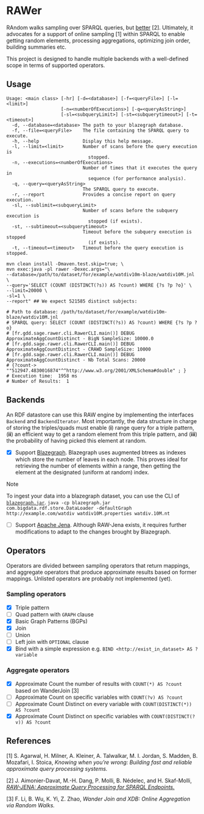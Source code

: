 # RAWer

RAndom walks sampling over SPARQL queries, but
[better](https://github.com/GDD-Nantes/raw-jena) [2]. Ultimately, it
advocates for a support of online sampling [1] within SPARQL to enable
getting random elements, processing aggregations, optimizing join
order, building summaries etc.

This project is designed to handle multiple backends with a
well-defined scope in terms of supported operators.

## Usage

```shell
Usage: <main class> [-hr] [-d=<database>] [-f=<queryFile>] [-l=<limit>]
                    [-n=<numberOfExecutions>] [-q=<queryAsString>]
                    [-sl=<subqueryLimit>] [-st=<subquerytimeout>] [-t=<timeout>]
  -d, --database=<database> The path to your blazegraph database.
  -f, --file=<queryFile>    The file containing the SPARQL query to execute.
  -h, --help                Display this help message.
  -l, --limit=<limit>       Number of scans before the query execution is
                              stopped.
  -n, --executions=<numberOfExecutions>
                            Number of times that it executes the query in
                              sequence (for performance analysis).
  -q, --query=<queryAsString>
                            The SPARQL query to execute.
  -r, --report              Provides a concise report on query execution.
  -sl, --sublimit=<subqueryLimit>
                            Number of scans before the subquery execution is
                              stopped (if exists).
  -st, --subtimeout=<subquerytimeout>
                            Timeout before the subquery execution is stopped
                              (if exists).
  -t, --timeout=<timeout>   Timeout before the query execution is stopped.
```

```shell
mvn clean install -Dmaven.test.skip=true; \
mvn exec:java -pl rawer -Dexec.args="\
--database=/path/to/dataset/for/example/watdiv10m-blaze/watdiv10M.jnl \
--query='SELECT (COUNT (DISTINCT(?s)) AS ?count) WHERE {?s ?p ?o}' \
--limit=20000 \
-sl=1 \
--report" ## We expect 521585 distinct subjects:

# Path to database: /path/to/dataset/for/example/watdiv10m-blaze/watdiv10M.jnl
# SPARQL query: SELECT (COUNT (DISTINCT(?s)) AS ?count) WHERE {?s ?p ?o}
# [fr.gdd.sage.rawer.cli.RawerCLI.main()] DEBUG ApproximateAggCountDistinct - BigN SampleSize: 10000.0
# [fr.gdd.sage.rawer.cli.RawerCLI.main()] DEBUG ApproximateAggCountDistinct - CRAWD SampleSize: 10000
# [fr.gdd.sage.rawer.cli.RawerCLI.main()] DEBUG ApproximateAggCountDistinct - Nb Total Scans: 20000
# {?count-> ""512947.4830016874"^^http://www.w3.org/2001/XMLSchema#double" ; }
# Execution time:  1958 ms
# Number of Results:  1
```

## Backends

An RDF datastore can use this RAW engine by implementing the
interfaces `Backend` and `BackendIterator`. Most importantly, the data
structure in charge of storing the triples/quads must enable (__i__)
range query for a triple pattern, (__ii__) an efficient way to get a
random element from this triple pattern, and (__iii__) the probability
of having picked this element at random.

- [X] Support [Blazegraph](https://blazegraph.com/). Blazegraph uses
      augmented btrees as indexes which store the number of leaves in
      each node. This proves ideal for retrieving the number of
      elements within a range, then getting the element at the
      designated (uniform at random) index.
      
> [!NOTE]
> To ingest your data into a blazegraph dataset, you can use the CLI
> of [`blazegraph.jar`](https://github.com/blazegraph/database/releases/tag/BLAZEGRAPH_2_1_6_RC).
> `java -cp blazegraph.jar com.bigdata.rdf.store.DataLoader -defaultGraph http://example.com/watdiv watdiv10M.properties watdiv.10M.nt`
      

- [ ] Support [Apache Jena](https://jena.apache.org/). Although
      RAW-Jena exists, it requires further modifications to adapt to
      the changes brought by Blazegraph.


## Operators

Operators are divided between sampling operators that return mappings,
and aggregate operators that produce approximate results based on
former mappings. Unlisted operators are probably not implemented (yet).

### Sampling operators

- [X] Triple pattern
- [ ] Quad pattern with `GRAPH` clause
- [X] Basic Graph Patterns (BGPs)
- [X] Join
- [ ] Union
- [ ] Left join with `OPTIONAL` clause
- [X] Bind with a simple expression e.g. `BIND <http://exist_in_dataset> AS ?variable`

### Aggregate operators

- [X] Approximate Count the number of results with `COUNT(*) AS ?count` based on WanderJoin [3]
- [ ] Approximate Count on specific variables with `COUNT(?v) AS ?count`
- [ ] Approximate Count Distinct on every variable with `COUNT(DISTINCT(*)) AS ?count`
- [X] Approximate Count Distinct on specific variables with `COUNT(DISTINCT(?v)) AS ?count`

## References


[1] S. Agarwal, H. Milner, A. Kleiner, A. Talwalkar, M. I. Jordan,
S. Madden, B. Mozafari, I. Stoica, <i>Knowing when you’re wrong:
Building fast and reliable approximate query processing systems.</i>

[2] J. Aimonier-Davat, M.-H. Dang, P. Molli, B. Nédelec, and
H. Skaf-Molli, <i>[RAW-JENA: Approximate Query Processing for SPARQL
Endpoints.](https://hal.science/hal-04250060v1/file/paper.pdf)</i>

[3] F. Li, B. Wu, K. Yi, Z. Zhao, <i>Wander Join and XDB: Online
Aggregation via Random Walks.</i>
